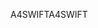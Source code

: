 <span data-ttu-id="5ef48-101">A4SWIFT</span><span class="sxs-lookup"><span data-stu-id="5ef48-101">A4SWIFT</span></span>